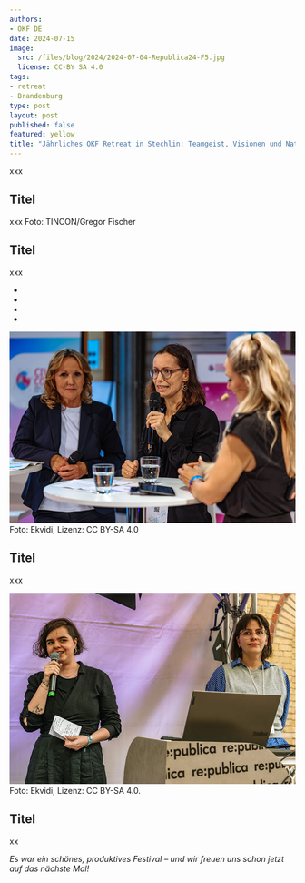 ```yaml
---
authors:
- OKF DE
date: 2024-07-15
image: 
  src: /files/blog/2024/2024-07-04-Republica24-F5.jpg
  license: CC-BY SA 4.0
tags:
- retreat
- Brandenburg
type: post
layout: post
published: false
featured: yellow
title: "Jährliches OKF Retreat in Stechlin: Teamgeist, Visionen und Natur"
---
```


xxx

## Titel

xxx
Foto: TINCON/Gregor Fischer

## Titel

xxx

* 
* 
* 
* 

![Henriette Litta mit Steffi Lemke](/files/blog/2024/Republica24-F5-Dienstag-108.jpg) 
Foto: Ekvidi, Lizenz: CC BY-SA 4.0

## Titel

xxx

![Projektleitung: Marie Kreil, Patricia Leu](/files/blog/2024/2024-07-04-Republica24-PTF.jpg) 
Foto: Ekvidi, Lizenz: CC BY-SA 4.0.

## Titel

xx

*Es war ein schönes, produktives Festival – und wir freuen uns schon jetzt auf das nächste Mal!*
